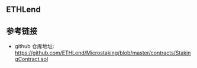 ## ETHLend

## 参考链接

- github 仓库地址: https://github.com/ETHLend/Microstaking/blob/master/contracts/StakingContract.sol
